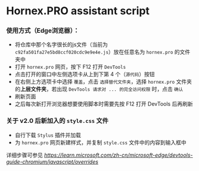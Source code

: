 # Hornex.PRO assistant script
### 使用方式（Edge浏览器）：
- 将仓库中那个名字很长的js文件（当前为 `c92fa501fa27e5bd8ccf020cdc9e9e4e.js`）放在任意名为 `hornex.pro` 的文件夹中
- 打开 `hornex.pro` 网页，按下 F12 打开 `DevTools`
- 点击打开的窗口中左侧选项卡从上到下第 4 个（`源代码`）按钮
- 在右侧上方选项卡中选择 `覆盖`，点击 `选择替代文件夹`，选择 `hornex.pro` 文件夹的**上层文件夹**，若出现 `DevTools 请求对 ... 的完全访问权限` 时，点击 `确认`
- 刷新页面
- 之后每次新打开浏览器想要使用脚本时需要先按 F12 打开 DevTools 后再刷新

### 关于 v2.0 后新加入的 `style.css` 文件
- 自行下载 `Stylus` 插件并加载
- 为 `hornex.pro` 网页新建样式，并复制 `style.css` 文件中的内容到输入框中

详细步骤可参见 *<u>https://learn.microsoft.com/zh-cn/microsoft-edge/devtools-guide-chromium/javascript/overrides</u>*